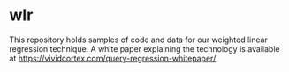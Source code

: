 wlr
===

This repository holds samples of code and data for our weighted linear regression technique. A white paper explaining the technology is available at https://vividcortex.com/query-regression-whitepaper/
